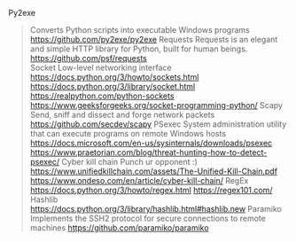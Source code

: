 Py2exe 
> Converts Python scripts into executable Windows programs
https://github.com/py2exe/py2exe 
Requests 
> Requests is an elegant and simple HTTP library for Python, built for human beings.
https://github.com/psf/requests  
Socket 
> Low-level networking interface
https://docs.python.org/3/howto/sockets.html 
https://docs.python.org/3/library/socket.html 
https://realpython.com/python-sockets 
https://www.geeksforgeeks.org/socket-programming-python/ 
Scapy 
> Send, sniff and dissect and forge network packets
https://github.com/secdev/scapy 
PSexec 
> System administration utility that can execute programs on remote Windows hosts
https://docs.microsoft.com/en-us/sysinternals/downloads/psexec 
https://www.praetorian.com/blog/threat-hunting-how-to-detect-psexec/ 
Cyber kill chain 
> Punch ur opponent :)
https://www.unifiedkillchain.com/assets/The-Unified-Kill-Chain.pdf  
https://www.ondeso.com/en/article/cyber-kill-chain/ 
RegEx 
https://docs.python.org/3/howto/regex.html
https://regex101.com/  
Hashlib   
https://docs.python.org/3/library/hashlib.html#hashlib.new
Paramiko 
> Implements the SSH2 protocol for secure connections to remote machines
https://github.com/paramiko/paramiko
